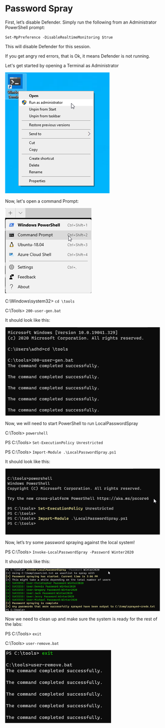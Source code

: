 
# Password Spray

First, let’s disable Defender. Simply run the following from an Administrator PowerShell prompt:

`Set-MpPreference -DisableRealtimeMonitoring $true`

This will disable Defender for this session.

If you get angry red errors, that is Ok, it means Defender is not running.

Let's get started by opening a Terminal as Administrator

![](attachments/Clipboard_2020-06-12-10-36-44.png)

Now, let's open a command Prompt:

![](attachments/Clipboard_2020-06-16-09-53-18.png)

C:\Windows\system32> `cd \tools`

C:\Tools> `200-user-gen.bat`

It should look like this:

![](attachments/Clipboard_2020-06-16-10-26-22.png)

Now, we will need to start PowerShell to run LocalPasswordSpray


C:\Tools> `powershell`

PS C:\Tools> `Set-ExecutionPolicy Unrestricted`

PS C:\Tools> `Import-Module .\LocalPasswordSpray.ps1`

It should look like this:

![](attachments/Clipboard_2020-06-16-10-37-09.png)

Now, let’s try some password spraying against the local system!


PS C:\Tools> `Invoke-LocalPasswordSpray -Password Winter2020`

It should look like this:

![](attachments/Clipboard_2020-07-09-15-06-52.png)

Now we need to clean up and make sure the system is ready for the rest of the labs:

PS C:\Tools> `exit`

C:\Tools> `user-remove.bat`

![](attachments/Clipboard_2020-06-16-10-39-16.png)




